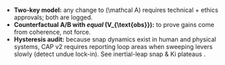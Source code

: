 - **Two-key model:** any change to \(\mathcal A\) requires technical + ethics approvals; both are logged.  
- **Counterfactual A/B with *equal* \(V_{\text{obs}}\):** to prove gains come from coherence, not force.  
- **Hysteresis audit:** because snap dynamics exist in human and physical systems, CAP v2 requires reporting loop areas when sweeping levers slowly (detect undue lock-in). See inertial-leap snap & Ki plateaus  .